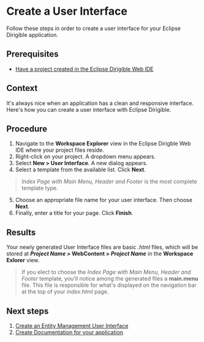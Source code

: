 # Create a User Interface

Follow these steps in order to create a user interface for your Eclipse Dirigible application.

## Prerequisites

* [Have a project created in the Eclipse Dirigible Web IDE][3]

## Context

It's always nice when an application has a clean and responsive interface. Here's how you can create a user interface with Eclipse Dirigible.

## Procedure

1. Navigate to the **Workspace Explorer** view in the Eclipse Dirigble Web IDE where your project files reside.
2. Right-click on your project. A dropdown menu appears.
3. Select **New > User Interface**. A new dialog appears.
4. Select a template from the available list. Click **Next**.

  > *Index Page with Main Menu, Header and Footer* is the most complete template type.

5. Choose an appropriate file name for your user interface. Then choose **Next**.
6. Finally, enter a title for your page. Click **Finish**.

## Results

Your newly generated User Interface files are basic *.html* files, which will be stored at <b>*Project Name* > WebContent > *Project Name*</b> in the **Workspace Exlorer** view.

> If you elect to choose the *Index Page with Main Menu, Header and Footer* template, you'll notice among the generated files a **main.menu** file. This file is responsible for what's displayed on the navigation bar at the top of your *index.html* page.

## Next steps

1. [Create an Entity Management User Interface][1]
2. [Create Documentation for your application][2]

[1]: https://github.com/dirigiblelabs/curriculum/tree/master/NikolayMateev/WrittenDocumentation/Dirigible-Basics/ManagingEntityTemplates.md
[2]: https://github.com/dirigiblelabs/curriculum/tree/master/NikolayMateev/WrittenDocumentation/Dirigible-Basics/ApplicationDocumentation.md
[3]: https://github.com/dirigiblelabs/curriculum/tree/master/NikolayMateev/WrittenDocumentation/Dirigible-Basics/ProjectCreation.md
